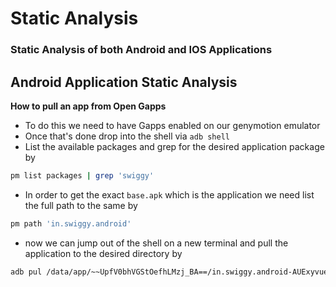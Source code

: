 
# Static Analysis

### Static Analysis of both Android and IOS Applications

## Android Application Static Analysis

**How to pull an app from Open Gapps**

* To do this we need to have Gapps enabled on our genymotion emulator
* Once that's done drop into the shell via `adb shell`
* List the available packages and grep for the desired application package by

```bash
pm list packages | grep 'swiggy'
```

* In order to get the exact `base.apk` which is the application we need list the full path to the same by

```bash
pm path 'in.swiggy.android'
```

* now we can jump out of the shell on a new terminal and pull the application to the desired directory by

```bash
adb pul /data/app/~~UpfV0bhVGStOefhLMzj_BA==/in.swiggy.android-AUExyvueKdFOlwlKB4VjMQ==/base.apk
```